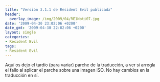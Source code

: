```yaml
---
title: "Versión 3.1.1 de Resident Evil publicada"
header:
  overlay_image: /img/2009/04/RE1Noti07.jpg
date: '2009-04-30 23:02:06 +0200'
date_gmt: '2009-04-30 22:02:06 +0200'
layout: single
categories:
- Resident Evil
tags:
- Resident Evil
---
```

Aquí os dejo el tardío (para variar) parche de la traducción, a ver si arregla 
el fallo al aplicar el parche sobre una imagen ISO. No hay cambios en la traducción en sí.
